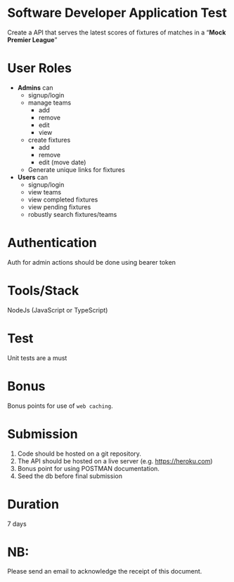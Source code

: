 # Software Developer Application Test

Create a API that serves the latest scores of fixtures of matches in a “**Mock Premier League**”

# User Roles

- **Admins** can
  - signup/login
  - manage teams
    - add
    - remove
    - edit
    - view
  - create fixtures
    - add
    - remove
    - edit (move date)
  - Generate unique links for fixtures
- **Users** can
  - signup/login
  - view teams
  - view completed fixtures
  - view pending fixtures
  - robustly search fixtures/teams

# Authentication

Auth for admin actions should be done using bearer token

# Tools/Stack

NodeJs (JavaScript or TypeScript)

# Test

Unit tests are a must

# Bonus

Bonus points for use of `web caching`.

# Submission

1. Code should be hosted on a git repository.
2. The API should be hosted on a live server (e.g. https://heroku.com)
3. Bonus point for using POSTMAN documentation.
4. Seed the db before final submission

# Duration

7 days

# NB:

Please send an email to acknowledge the receipt of this document.
